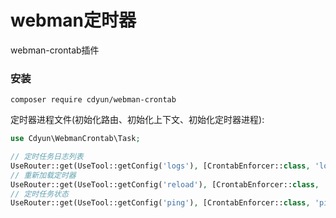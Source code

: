 webman定时器
=====
webman-crontab插件

### 安装

```
composer require cdyun/webman-crontab
```

定时器进程文件(初始化路由、初始化上下文、初始化定时器进程):

```PHP
use Cdyun\WebmanCrontab\Task;
```
```PHP
// 定时任务日志列表
UseRouter::get(UseTool::getConfig('logs'), [CrontabEnforcer::class, 'logsCrontab']);
// 重新加载定时器
UseRouter::get(UseTool::getConfig('reload'), [CrontabEnforcer::class, 'reloadCrontab']);
// 定时任务状态
UseRouter::get(UseTool::getConfig('ping'), [CrontabEnforcer::class, 'pingCrontab']);
```